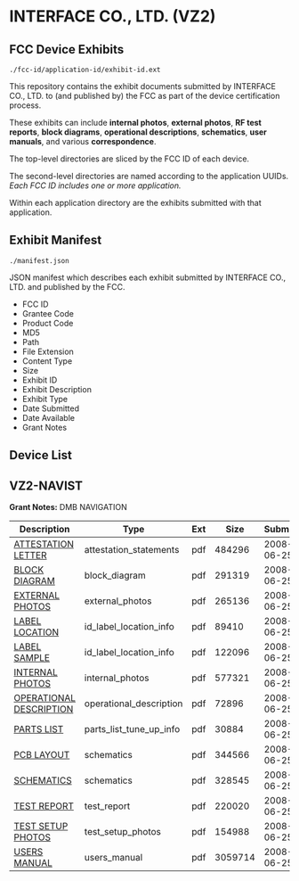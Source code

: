 # INTERFACE CO., LTD. (VZ2)
## FCC Device Exhibits

```
./fcc-id/application-id/exhibit-id.ext
```

This repository contains the exhibit documents submitted by INTERFACE CO., LTD. to (and published by) the FCC as part of the device certification process.

These exhibits can include **internal photos**, **external photos**, **RF test reports**, **block diagrams**, **operational descriptions**, **schematics**, **user manuals**, and various **correspondence**.

The top-level directories are sliced by the FCC ID of each device.

The second-level directories are named according to the application UUIDs. *Each FCC ID includes one or more application.*

Within each application directory are the exhibits submitted with that application. 

## Exhibit Manifest

```
./manifest.json
```

JSON manifest which describes each exhibit submitted by INTERFACE CO., LTD. and published by the FCC.

- FCC ID
- Grantee Code
- Product Code
- MD5
- Path
- File Extension
- Content Type
- Size
- Exhibit ID
- Exhibit Description
- Exhibit Type
- Date Submitted
- Date Available
- Grant Notes

## Device List
## VZ2-NAVIST
**Grant Notes:** DMB NAVIGATION

| Description | Type | Ext | Size | Submitted | Available |
| ----------- | ---- | --- | ---- | --------- | --------- |
| [ATTESTATION LETTER](VZ2-NAVIST/11a22f887517bffa26bea339c740bda2/960808.pdf) | attestation_statements | pdf | 484296 | 2008-06-25 | 2008-06-25 |
| [BLOCK DIAGRAM](VZ2-NAVIST/11a22f887517bffa26bea339c740bda2/960811.pdf) | block_diagram | pdf | 291319 | 2008-06-25 | 2008-06-25 |
| [EXTERNAL PHOTOS](VZ2-NAVIST/11a22f887517bffa26bea339c740bda2/960804.pdf) | external_photos | pdf | 265136 | 2008-06-25 | 2008-06-25 |
| [LABEL LOCATION](VZ2-NAVIST/11a22f887517bffa26bea339c740bda2/960806.pdf) | id_label_location_info | pdf | 89410 | 2008-06-25 | 2008-06-25 |
| [LABEL SAMPLE](VZ2-NAVIST/11a22f887517bffa26bea339c740bda2/960814.pdf) | id_label_location_info | pdf | 122096 | 2008-06-25 | 2008-06-25 |
| [INTERNAL PHOTOS](VZ2-NAVIST/11a22f887517bffa26bea339c740bda2/960805.pdf) | internal_photos | pdf | 577321 | 2008-06-25 | 2008-06-25 |
| [OPERATIONAL DESCRIPTION](VZ2-NAVIST/11a22f887517bffa26bea339c740bda2/960809.pdf) | operational_description | pdf | 72896 | 2008-06-25 | 2008-06-25 |
| [PARTS LIST](VZ2-NAVIST/11a22f887517bffa26bea339c740bda2/960810.pdf) | parts_list_tune_up_info | pdf | 30884 | 2008-06-25 | 2008-06-25 |
| [PCB LAYOUT](VZ2-NAVIST/11a22f887517bffa26bea339c740bda2/960807.pdf) | schematics | pdf | 344566 | 2008-06-25 | 2008-06-25 |
| [SCHEMATICS](VZ2-NAVIST/11a22f887517bffa26bea339c740bda2/960812.pdf) | schematics | pdf | 328545 | 2008-06-25 | 2008-06-25 |
| [TEST REPORT](VZ2-NAVIST/11a22f887517bffa26bea339c740bda2/960815.pdf) | test_report | pdf | 220020 | 2008-06-25 | 2008-06-25 |
| [TEST SETUP PHOTOS](VZ2-NAVIST/11a22f887517bffa26bea339c740bda2/960816.pdf) | test_setup_photos | pdf | 154988 | 2008-06-25 | 2008-06-25 |
| [USERS MANUAL](VZ2-NAVIST/11a22f887517bffa26bea339c740bda2/960813.pdf) | users_manual | pdf | 3059714 | 2008-06-25 | 2008-06-25 |
